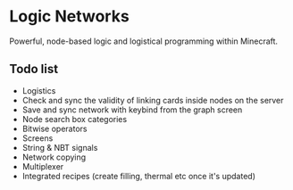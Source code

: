 # Logic Networks

Powerful, node-based logic and logistical programming within Minecraft.

## Todo list
- Logistics
- Check and sync the validity of linking cards inside nodes on the server
- Save and sync network with keybind from the graph screen
- Node search box categories
- Bitwise operators
- Screens
- String & NBT signals
- Network copying
- Multiplexer
- Integrated recipes (create filling, thermal etc once it's updated)
